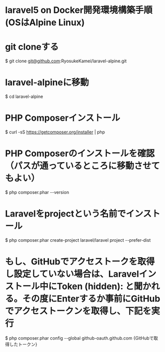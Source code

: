 # laravel5 on Docker開発環境構築手順(OSはAlpine Linux)
# git cloneする
$ git clone git@github.com:RyosukeKamei/laravel-alpine.git
# laravel-alpineに移動
$ cd laravel-alpine
# PHP Composerインストール
$ curl -sS https://getcomposer.org/installer | php
# PHP Composerのインストールを確認（パスが通っているところに移動させてもよい）
$ php composer.phar --version
# Laravelをprojectという名前でインストール
$ php composer.phar create-project laravel/laravel project --prefer-dist
# もし、GitHubでアクセストークを取得し設定していない場合は、Laravelインストール中にToken (hidden): と聞かれる。その度にEnterするか事前にGitHubでアクセストークンを取得し、下記を実行
$ php composer.phar config --global github-oauth.github.com {GitHubで取得したトークン}
